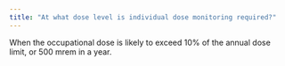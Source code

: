 ```yaml
---
title: "At what dose level is individual dose monitoring required?"
---
```

When the occupational dose is likely to exceed 10% of the annual dose limit, or 500 mrem in a year.


